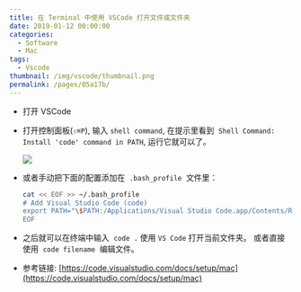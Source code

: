 ```yaml
---
title: 在 Terminal 中使用 VSCode 打开文件或文件夹
date: 2019-01-12 00:00:00
categories:
  - Software
  - Mac
tags:
  - Vscode
thumbnail: /img/vscode/thumbnail.png
permalink: /pages/05a17b/
---
```


- 打开 VSCode
- 打开控制面板(`⇧⌘P`), 输入 `shell command`, 在提示里看到  `Shell Command: Install 'code' command in PATH`, 运行它就可以了。

   ![](/img/vscode/021.png)

- 或者手动把下面的配置添加在  `.bash_profile`  文件里：

  ```bash
  cat << EOF >> ~/.bash_profile
  # Add Visual Studio Code (code)
  export PATH="\$PATH:/Applications/Visual Studio Code.app/Contents/Resources/app/bin"
  EOF
  ```

- 之后就可以在终端中输入  `code .` 使用 `VS Code`  打开当前文件夹。 或者直接使用  `code filename`  编辑文件。

- 参考链接: [https://code.visualstudio.com/docs/setup/mac](https://code.visualstudio.com/docs/setup/mac)
